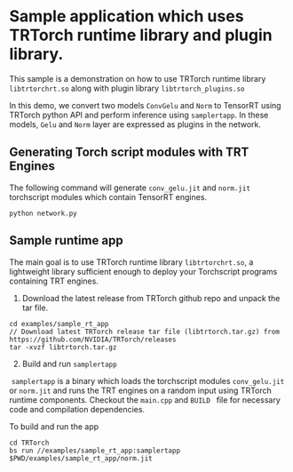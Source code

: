 # Sample application which uses TRTorch runtime library and plugin library.

This sample is a demonstration on how to use TRTorch runtime library `libtrtorchrt.so` along with plugin library `libtrtorch_plugins.so`

In this demo, we convert two models `ConvGelu` and `Norm` to TensorRT using TRTorch python API and perform inference using `samplertapp`. In these models, `Gelu` and `Norm` layer are expressed as plugins in the network.

## Generating Torch script modules with TRT Engines

The following command will generate `conv_gelu.jit` and `norm.jit` torchscript modules which contain TensorRT engines.

```
python network.py
```

## Sample runtime app

The main goal is to use TRTorch runtime library `libtrtorchrt.so`, a lightweight library sufficient enough to deploy your Torchscript programs containing TRT engines.

1) Download the latest release from TRTorch github repo and unpack the tar file.

```
cd examples/sample_rt_app
// Download latest TRTorch release tar file (libtrtorch.tar.gz) from https://github.com/NVIDIA/TRTorch/releases
tar -xvzf libtrtorch.tar.gz
```

 2) Build and run `samplertapp`

​     `samplertapp` is a binary which loads the torchscript modules `conv_gelu.jit` or `norm.jit` and runs the TRT engines on a random input using TRTorch runtime components. Checkout the `main.cpp` and `BUILD ` file for necessary code and compilation dependencies.

To build and run the app

```
cd TRTorch
bs run //examples/sample_rt_app:samplertapp $PWD/examples/sample_rt_app/norm.jit
```
